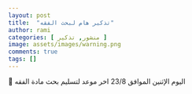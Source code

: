 ```yaml
---
layout: post
title:  "تذكير هام لبحث الفقه"
author: rami
categories: [ منشور, تذكير ]
image: assets/images/warning.png
comments: true
tags: []
---
```


🛑 اليوم الإثنين الموافق 23/8 اخر موعد لتسليم بحث مادة الفقه
